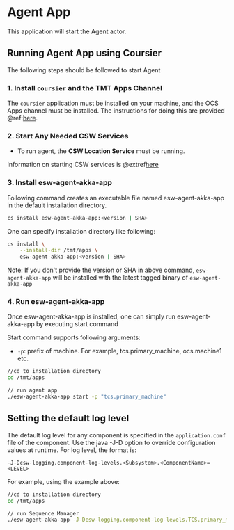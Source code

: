 # Agent App

This application will start the Agent actor.

## Running Agent App using Coursier

The following steps should be followed to start Agent

### 1. Install `coursier` and the TMT Apps Channel

The `coursier` application must be installed on your machine, and the OCS Apps channel must be installed.
The instructions for doing this are provided @ref:[here](getting-apps.md).


### 2. Start Any Needed CSW Services

* To run agent, the **CSW Location Service** must be running.

Information on starting CSW services is @extref[here](csw:commons/apps)

### 3. Install esw-agent-akka-app

Following command creates an executable file named esw-agent-akka-app in the default installation directory.

```bash
cs install esw-agent-akka-app:<version | SHA>
```

One can specify installation directory like following:

```bash
cs install \
    --install-dir /tmt/apps \
    esw-agent-akka-app:<version | SHA>
```
Note: If you don't provide the version or SHA in above command, `esw-agent-akka-app` will be installed with the latest tagged binary of `esw-agent-akka-app`

### 4. Run esw-agent-akka-app

Once esw-agent-akka-app is installed, one can simply run esw-agent-akka-app by executing start command

Start command supports following arguments:

- `-p`: prefix of machine. For example, tcs.primary_machine, ocs.machine1 etc.

```bash
//cd to installation directory
cd /tmt/apps

// run agent app
./esw-agent-akka-app start -p "tcs.primary_machine"
```

## Setting the default log level

The default log level for any component is specified in the `application.conf` file of the component.
Use the java -J-D option to override configuration values at runtime.  For log level, the format is:

```
-J-Dcsw-logging.component-log-levels.<Subsystem>.<ComponentName>=<LEVEL>
```

For example, using the example above:

```bash
//cd to installation directory
cd /tmt/apps

// run Sequence Manager
./esw-agent-akka-app -J-Dcsw-logging.component-log-levels.TCS.primary_machine=TRACE start -p "tcs.primary_machine"
```
